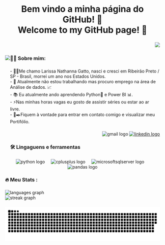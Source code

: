 <h1 align="center">Bem vindo a minha página do GitHub! 👋<br>Welcome to my GitHub page! 👋</h1>

###

<div align="right">
  <img src="https://visitor-badge.laobi.icu/badge?page_id=Larissangatto.Larissangatto&"  />
</div>

###

<img align="left" height="310" src="https://media.giphy.com/media/xT9IgzoKnwFNmISR8I/giphy.gif"  />

###

<h3 align="left">👩‍💻 Sobre mim:</h3>

###

<p align="left">- 👧🏻Me chamo Larissa Nathanna Gatto, nasci e cresci em Ribeirão Preto / SP - Brasil, morrei  um ano nos Estados Unidos.<br>- 🔭 Atualmente não estou trabalhando mas procuro emprego na área de Análise de dados. 📈<br>- 📚 Eu atualmente ando aprendendo Python🐍 e Power BI 📊.<br>- ⚡Nas minhas horas vagas eu gosto de assistir séries ou estar ao ar livre.<br>- 🧾✒️Fiquem à vontade para entrar em contato comigo e visualizar meu Portifólio.</p>

###

<div align="right">
  <img src="https://img.shields.io/static/v1?message=Gmail&logo=gmail&label=larissangatto@gmail.com&color=D14836&logoColor=white&labelColor=&style=plastic" height="27" alt="gmail logo"  />
  <a href="https://www.linkedin.com/in/larissangatto/" target="_blank">
    <img src="https://img.shields.io/static/v1?message=LinkedIn&logo=linkedin&label=https://www.linkedin.com/in/larissangatto/&color=0077B5&logoColor=white&labelColor=&style=plastic" height="27" alt="linkedin logo"  />
  </a>
</div>

###

<h3 align="left">🛠 Lingaguens e ferramentas</h3>

###

<div align="center">
  <img src="https://img.shields.io/badge/Python-3776AB?logo=python&logoColor=white&style=for-the-badge" height="40" alt="python logo"  />
  <img width="12" />
  <img src="https://img.shields.io/badge/C++-00599C?logo=cplusplus&logoColor=white&style=for-the-badge" height="40" alt="cplusplus logo"  />
  <img width="12" />
  <img src="https://img.shields.io/badge/Microsoft SQL Server-CC2927?logo=microsoftsqlserver&logoColor=white&style=for-the-badge" height="40" alt="microsoftsqlserver logo"  />
  <img width="12" />
  <img src="https://img.shields.io/badge/pandas-150458?logo=pandas&logoColor=white&style=for-the-badge" height="40" alt="pandas logo"  />
</div>

###

<h3 align="left">🔥   Meu Stats :</h3>

###

<div align="left">
  <img src="https://github-readme-stats.vercel.app/api/top-langs?username=Larissangatto&locale=pt-br&hide_title=false&layout=compact&card_width=320&langs_count=5&theme=dracula&hide_border=false&order=2" height="150" alt="languages graph" /> <br>
  <img src="https://streak-stats.demolab.com?user=Larissangatto&locale=pt-br&mode=daily&theme=dark&hide_border=false&border_radius=5&order=3" height="220" alt="streak graph"  />
</div>

###

<img src="https://raw.githubusercontent.com/Larissangatto/Larissangatto/output/snake.svg" alt="Snake animation" />

###
